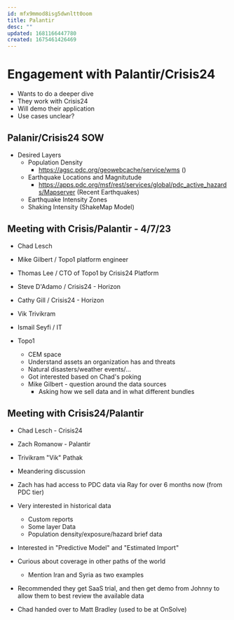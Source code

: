 ```yaml
---
id: mfx9mmod8isg5dwnltt0oom
title: Palantir
desc: ""
updated: 1681166447780
created: 1675461426469
---
```


# Engagement with Palantir/Crisis24

- Wants to do a deeper dive
- They work with Crisis24
- Will demo their application
- Use cases unclear?

## Palanir/Crisis24 SOW

- Desired Layers
  - Population Density
    - https://agsc.pdc.org/geowebcache/service/wms ()
  - Earthquake Locations and Magnitutude
    - https://apps.pdc.org/msf/rest/services/global/pdc_active_hazards/Mapserver (Recent Earthquakes)
  - Earthquake Intensity Zones
  - Shaking Intensity (ShakeMap Model)

## Meeting with Crisis/Palantir - 4/7/23

- Chad Lesch
- Mike Gilbert / Topo1 platform engineer
- Thomas Lee / CTO of Topo1 by Crisis24 Platform
- Steve D'Adamo / Crisis24 - Horizon
- Cathy Gill / Crisis24 - Horizon

- Vik Trivikram
- Ismail Seyfi / IT

- Topo1
  - CEM space
  - Understand assets an organization has and threats
  - Natural disasters/weather events/...
  - Got interested based on Chad's poking
  - Mike Gilbert - question around the data sources
    - Asking how we sell data and in what different bundles

## Meeting with Crisis24/Palantir

- Chad Lesch - Crisis24
- Zach Romanow - Palantir
- Trivikram "Vik" Pathak

- Meandering discussion
- Zach has had access to PDC data via Ray for over 6 months now (from PDC tier)
- Very interested in historical data
  - Custom reports
  - Some layer Data
  - Population density/exposure/hazard brief data
- Interested in "Predictive Model" and "Estimated Import"
- Curious about coverage in other paths of the world
  - Mention Iran and Syria as two examples
- Recommended they get SaaS trial, and then get demo from Johnny to allow them to best review the available data

- Chad handed over to Matt Bradley (used to be at OnSolve)
